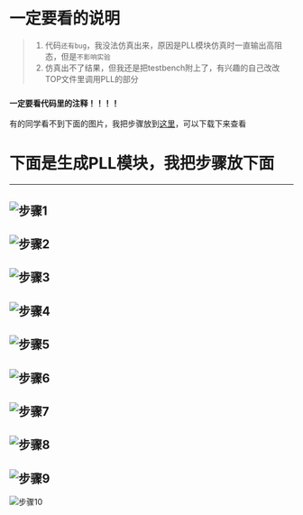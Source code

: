 # 一定要看的说明  
> 1. 代码`还有bug`，我没法仿真出来，原因是PLL模块仿真时一直输出高阻态，但是`不影响实验`  
> 2. 仿真出不了结果，但我还是把testbench附上了，有兴趣的自己改改TOP文件里调用PLL的部分  
### `一定要看代码里的注释！！！！`
有的同学看不到下面的图片，我把步骤放到[这里](https://wwa.lanzoui.com/isbqbp909ad)，可以下载下来查看

# 下面是生成PLL模块，我把步骤放下面  
------
![步骤1](https://github.com/DuCeli/SWJTU-/blob/master/7.%E5%8D%A0%E7%A9%BA%E6%AF%94%E6%B5%8B%E9%87%8F%E4%BB%AA/%E7%94%9F%E6%88%90PLL%E6%A8%A1%E5%9D%97%E6%AD%A5%E9%AA%A4/1.png)
------
![步骤2](https://github.com/DuCeli/SWJTU-/blob/master/7.%E5%8D%A0%E7%A9%BA%E6%AF%94%E6%B5%8B%E9%87%8F%E4%BB%AA/%E7%94%9F%E6%88%90PLL%E6%A8%A1%E5%9D%97%E6%AD%A5%E9%AA%A4/2.png)
------
![步骤3](https://github.com/DuCeli/SWJTU-/blob/master/7.%E5%8D%A0%E7%A9%BA%E6%AF%94%E6%B5%8B%E9%87%8F%E4%BB%AA/%E7%94%9F%E6%88%90PLL%E6%A8%A1%E5%9D%97%E6%AD%A5%E9%AA%A4/3.png)
------
![步骤4](https://github.com/DuCeli/SWJTU-/blob/master/7.%E5%8D%A0%E7%A9%BA%E6%AF%94%E6%B5%8B%E9%87%8F%E4%BB%AA/%E7%94%9F%E6%88%90PLL%E6%A8%A1%E5%9D%97%E6%AD%A5%E9%AA%A4/4.png)
------
![步骤5](https://github.com/DuCeli/SWJTU-/blob/master/7.%E5%8D%A0%E7%A9%BA%E6%AF%94%E6%B5%8B%E9%87%8F%E4%BB%AA/%E7%94%9F%E6%88%90PLL%E6%A8%A1%E5%9D%97%E6%AD%A5%E9%AA%A4/5.png)
------
![步骤6](https://github.com/DuCeli/SWJTU-/blob/master/7.%E5%8D%A0%E7%A9%BA%E6%AF%94%E6%B5%8B%E9%87%8F%E4%BB%AA/%E7%94%9F%E6%88%90PLL%E6%A8%A1%E5%9D%97%E6%AD%A5%E9%AA%A4/6.png)
------
![步骤7](https://github.com/DuCeli/SWJTU-/blob/master/7.%E5%8D%A0%E7%A9%BA%E6%AF%94%E6%B5%8B%E9%87%8F%E4%BB%AA/%E7%94%9F%E6%88%90PLL%E6%A8%A1%E5%9D%97%E6%AD%A5%E9%AA%A4/7.png)
------
![步骤8](https://github.com/DuCeli/SWJTU-/blob/master/7.%E5%8D%A0%E7%A9%BA%E6%AF%94%E6%B5%8B%E9%87%8F%E4%BB%AA/%E7%94%9F%E6%88%90PLL%E6%A8%A1%E5%9D%97%E6%AD%A5%E9%AA%A4/8.png)
------
![步骤9](https://github.com/DuCeli/SWJTU-/blob/master/7.%E5%8D%A0%E7%A9%BA%E6%AF%94%E6%B5%8B%E9%87%8F%E4%BB%AA/%E7%94%9F%E6%88%90PLL%E6%A8%A1%E5%9D%97%E6%AD%A5%E9%AA%A4/9.png)
------
![步骤10](https://github.com/DuCeli/SWJTU-/blob/master/7.%E5%8D%A0%E7%A9%BA%E6%AF%94%E6%B5%8B%E9%87%8F%E4%BB%AA/%E7%94%9F%E6%88%90PLL%E6%A8%A1%E5%9D%97%E6%AD%A5%E9%AA%A4/10.png)
